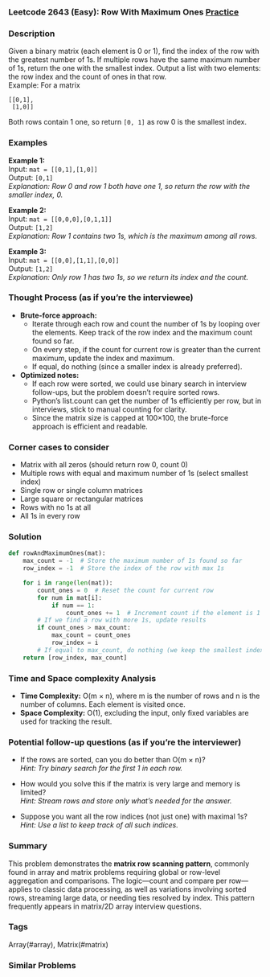 ### Leetcode 2643 (Easy): Row With Maximum Ones [Practice](https://leetcode.com/problems/row-with-maximum-ones)

### Description  
Given a binary matrix (each element is 0 or 1), find the index of the row with the greatest number of 1s. If multiple rows have the same maximum number of 1s, return the one with the smallest index. Output a list with two elements: the row index and the count of ones in that row.  
Example: For a matrix  
```
[[0,1], 
 [1,0]]
```
Both rows contain 1 one, so return `[0, 1]` as row 0 is the smallest index.

### Examples  

**Example 1:**  
Input: `mat = [[0,1],[1,0]]`  
Output: `[0,1]`  
*Explanation: Row 0 and row 1 both have one 1, so return the row with the smaller index, 0.*

**Example 2:**  
Input: `mat = [[0,0,0],[0,1,1]]`  
Output: `[1,2]`  
*Explanation: Row 1 contains two 1s, which is the maximum among all rows.*

**Example 3:**  
Input: `mat = [[0,0],[1,1],[0,0]]`  
Output: `[1,2]`  
*Explanation: Only row 1 has two 1s, so we return its index and the count.*

### Thought Process (as if you’re the interviewee)  
- **Brute-force approach:**  
  - Iterate through each row and count the number of 1s by looping over the elements. Keep track of the row index and the maximum count found so far.  
  - On every step, if the count for current row is greater than the current maximum, update the index and maximum.  
  - If equal, do nothing (since a smaller index is already preferred).
- **Optimized notes:**  
  - If each row were sorted, we could use binary search in interview follow-ups, but the problem doesn’t require sorted rows.  
  - Python’s list.count can get the number of 1s efficiently per row, but in interviews, stick to manual counting for clarity.  
  - Since the matrix size is capped at 100×100, the brute-force approach is efficient and readable.

### Corner cases to consider  
- Matrix with all zeros (should return row 0, count 0)  
- Multiple rows with equal and maximum number of 1s (select smallest index)  
- Single row or single column matrices  
- Large square or rectangular matrices  
- Rows with no 1s at all  
- All 1s in every row

### Solution

```python
def rowAndMaximumOnes(mat):
    max_count = -1  # Store the maximum number of 1s found so far
    row_index = -1  # Store the index of the row with max 1s

    for i in range(len(mat)):
        count_ones = 0  # Reset the count for current row
        for num in mat[i]:
            if num == 1:
                count_ones += 1  # Increment count if the element is 1
        # If we find a row with more 1s, update results
        if count_ones > max_count:
            max_count = count_ones
            row_index = i
        # If equal to max_count, do nothing (we keep the smallest index)
    return [row_index, max_count]
```

### Time and Space complexity Analysis  

- **Time Complexity:** O(m × n), where m is the number of rows and n is the number of columns. Each element is visited once.
- **Space Complexity:** O(1), excluding the input, only fixed variables are used for tracking the result.

### Potential follow-up questions (as if you’re the interviewer)  

- If the rows are sorted, can you do better than O(m × n)?  
  *Hint: Try binary search for the first 1 in each row.*

- How would you solve this if the matrix is very large and memory is limited?  
  *Hint: Stream rows and store only what’s needed for the answer.*

- Suppose you want all the row indices (not just one) with maximal 1s?  
  *Hint: Use a list to keep track of all such indices.*

### Summary
This problem demonstrates the **matrix row scanning pattern**, commonly found in array and matrix problems requiring global or row-level aggregation and comparisons. The logic—count and compare per row—applies to classic data processing, as well as variations involving sorted rows, streaming large data, or needing ties resolved by index. This pattern frequently appears in matrix/2D array interview questions.

### Tags
Array(#array), Matrix(#matrix)

### Similar Problems

